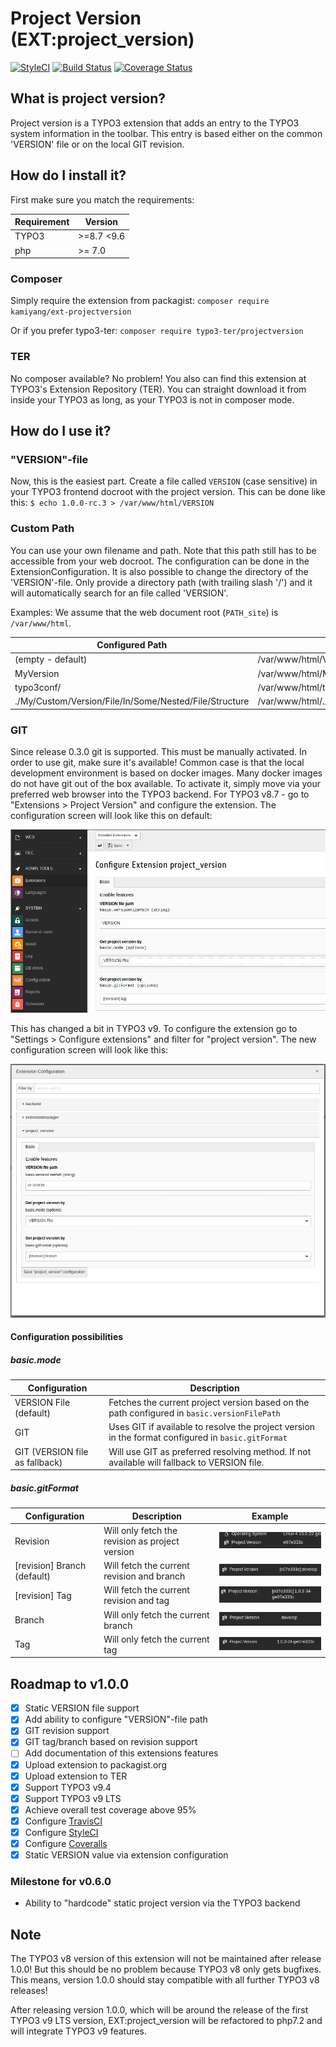 # Project Version (EXT:project_version)

[![StyleCI](https://github.styleci.io/repos/134700322/shield?branch=master)](https://github.styleci.io/repos/134700322)
[![Build Status](https://travis-ci.org/KamiYang/project_version.svg?branch=master)](https://travis-ci.org/KamiYang/project_version)
[![Coverage Status](https://coveralls.io/repos/github/KamiYang/project_version/badge.svg?branch=master)](https://coveralls.io/github/KamiYang/project_version?branch=master)

## What is project version?
Project version is a TYPO3  extension that adds an entry to the TYPO3 system information in the toolbar. This entry is based either on the common 'VERSION' file or on the local GIT revision.

## How do I install it? 
First make sure you match the requirements:

| Requirement | Version |
| --- | --- |
| TYPO3 | \>=8.7 <9.6 |
| php | \>= 7.0 |

### Composer
Simply require the extension from packagist: 
`composer require kamiyang/ext-projectversion`

Or if you prefer typo3-ter:
`composer require typo3-ter/projectversion`

### TER
No composer available? No problem! You also can find this extension at TYPO3's Extension Repository (TER).
You can straight download it from inside your TYPO3 as long, as your TYPO3 is not in composer mode. 

## How do I use it?
### "VERSION"-file
Now, this is the easiest part. Create a file called `VERSION` (case sensitive) in your TYPO3 frontend docroot with the project version. This can be done like this: 
`$ echo 1.0.0-rc.3 > /var/www/html/VERSION`

### Custom Path
You can use your own filename and path. Note that this path still has to be accessible from your web docroot.
The configuration can be done in the ExtensionConfiguration. It is also possible to change the directory of the 'VERSION'-file. Only provide a directory path (with trailing slash '/') and it will automatically search for an file called 'VERSION'.

Examples:
We assume that the web document root (`PATH_site`) is `/var/www/html`.

| Configured Path | Absolute filename | 
| --- | --- |
| (empty - default) | /var/www/html/VERSION |
| MyVersion | /var/www/html/MyVersion |
| typo3conf/ | /var/www/html/typo3conf/VERSION |
| ./My/Custom/Version/File/In/Some/Nested/File/Structure | /var/www/html/./My/Custom/Version/File/In/Some/Nested/File/Structure|

### GIT
Since release 0.3.0 git is supported. This must be manually activated. In order to use git, make sure it's available!
Common case is that the local development environment is based on docker images. Many docker images do not have git out of the box available.
To activate it, simply move via your preferred web browser into the TYPO3 backend. For TYPO3 v8.7 - go to "Extensions > Project Version" and configure the extension.
The configuration screen will look like this on default: 

![default extension configuration](Documentation/Images/DefaultConfig.png)

This has changed a bit in TYPO3 v9. To configure the extension go to "Settings > Configure extensions" and filter for "project version".
The new configuration screen will look like this:

![new default extension configuration screen](Documentation/Images/DefaultConfigTYPO3v9.png)

#### Configuration possibilities

##### basic.mode

| Configuration | Description |
| --- | --- |
| VERSION File (default)| Fetches the current project version based on the path configured in `basic.versionFilePath` |
| GIT | Uses GIT if available to resolve the project version in the format configured in `basic.gitFormat` |
| GIT (VERSION file as fallback) | Will use GIT as preferred resolving method. If not available will fallback to VERSION file. |


##### basic.gitFormat

| Configuration | Description | Example |
| --- | --- | --- |
| Revision | Will only fetch the revision as project version | ![git revision example ](Documentation/Images/BasicGitFormatRevision.png) |
| \[revision] Branch (default) | Will fetch the current revision and branch | ![git revision and branch example ](Documentation/Images/BasicGitFormatRevisionAndBranch.png) | 
| \[revision] Tag | Will fetch the current revision and tag | ![git revision and tag example ](Documentation/Images/BasicGitFormatRevisionAndTag.png) | 
| Branch | Will only fetch the current branch | ![git branch example ](Documentation/Images/BasicGitFormatRevisionBranch.png) |
| Tag | Will only fetch the current tag | ![git tag example ](Documentation/Images/BasicGitFormatRevisionTag.png) | 

## Roadmap to v1.0.0
 
 - [x] Static VERSION file support
 - [x] Add ability to configure "VERSION"-file path
 - [x] GIT revision support
 - [x] GIT tag/branch based on revision support
 - [ ] Add documentation of this extensions features
 - [x] Upload extension to packagist.org
 - [x] Upload extension to TER
 - [x] Support TYPO3 v9.4
 - [x] Support TYPO3 v9 LTS
 - [x] Achieve overall test coverage above 95%  
 - [x] Configure [TravisCI](https://travis-ci.org/KamiYang/project_version)
 - [x] Configure [StyleCI](https://github.styleci.io/repos/134700322)
 - [x] Configure [Coveralls](https://coveralls.io/github/KamiYang/project_version)
 - [x] Static VERSION value via extension configuration

### Milestone for v0.6.0
 - Ability to "hardcode" static project version via the TYPO3 backend

## Note
The TYPO3 v8 version of this extension will not be maintained after release 1.0.0! But this should be no problem because TYPO3 v8 only gets bugfixes.
This means, version 1.0.0 should stay compatible with all further TYPO3 v8 releases!

After releasing version 1.0.0, which will be around the release of the first TYPO3 v9 LTS version, EXT:project_version will be refactored to php7.2 and will integrate TYPO3 v9 features.
